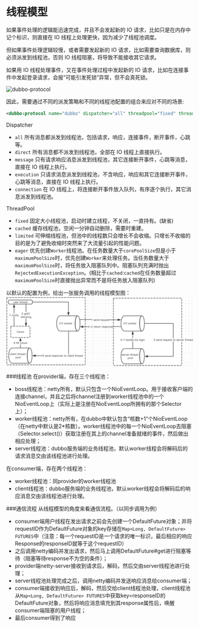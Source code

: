 # 线程模型

如果事件处理的逻辑能迅速完成，并且不会发起新的 IO 请求，比如只是在内存中记个标识，则直接在 IO 线程上处理更快，因为减少了线程池调度。  

但如果事件处理逻辑较慢，或者需要发起新的 IO 请求，比如需要查询数据库，则必须派发到线程池，否则 IO 线程阻塞，将导致不能接收其它请求。  

如果用 IO 线程处理事件，又在事件处理过程中发起新的 IO 请求，比如在连接事件中发起登录请求，会报“可能引发死锁”异常，但不会真死锁。

![dubbo-protocol](../sources/images/dubbo-protocol.jpg)


因此，需要通过不同的派发策略和不同的线程池配置的组合来应对不同的场景:

```xml
<dubbo:protocol name="dubbo" dispatcher="all" threadpool="fixed" threads="100" />
```

Dispatcher

* `all` 所有消息都派发到线程池，包括请求，响应，连接事件，断开事件，心跳等。
* `direct` 所有消息都不派发到线程池，全部在 IO 线程上直接执行。
* `message` 只有请求响应消息派发到线程池，其它连接断开事件，心跳等消息，直接在 IO 线程上执行。
* `execution` 只请求消息派发到线程池，不含响应，响应和其它连接断开事件，心跳等消息，直接在 IO 线程上执行。
* `connection` 在 IO 线程上，将连接断开事件放入队列，有序逐个执行，其它消息派发到线程池。

ThreadPool

* `fixed` 固定大小线程池，启动时建立线程，不关闭，一直持有。(缺省)
* `cached` 缓存线程池，空闲一分钟自动删除，需要时重建。
* `limited` 可伸缩线程池，但池中的线程数只会增长不会收缩。只增长不收缩的目的是为了避免收缩时突然来了大流量引起的性能问题。
* `eager` 优先创建`Worker`线程池。在任务数量大于`corePoolSize`但是小于`maximumPoolSize`时，优先创建`Worker`来处理任务。当任务数量大于`maximumPoolSize`时，将任务放入阻塞队列中。阻塞队列充满时抛出`RejectedExecutionException`。(相比于`cached`:`cached`在任务数量超过`maximumPoolSize`时直接抛出异常而不是将任务放入阻塞队列)

以默认的配置为例，给出一张服务调用的线程模型图：
![dubbo-protocol](../sources/images/thread-model.png)

###线程池
在provider端，存在三个线程池：

* boss线程池：netty所有，默认只包含一个NioEventLoop。用于接收客户端的连接channel，并且之后将channel注册到worker线程池中的一个NioEventLoop上（实际上是注册在NioEventLoop所拥有的那个Selector上）；
* worker线程池：netty所有，在dubbo中默认包含“核数+1”个NioEventLoop（在netty中默认是2*核数）。worker线程池中的每一个NioEventLoop去阻塞（Selector.select()）获取注册在其上的channel准备就绪的事件，然后做出相应处理；
* server线程池：dubbo服务端的业务线程池，默认worker线程会将解码后的请求消息交由该线程池进行处理。

在consumer端，存在两个线程池：

* worker线程池：同provider的worker线程池
* client线程池：dubbo服务端的业务线程池，默认worker线程会将解码后的响应消息交由该线程池进行处理。

###通信流程
从线程模型的角度来看通信流程。（以同步调用为例）

* consumer端用户线程在发出请求之前会先创建一个DefaultFuture对象；并将requestID作为DefaultFuture对象的key存储在```Map<Long, DefaultFuture> FUTURES```中（注意：每一个requestID是一个请求的唯一标识，最后相应的响应Response的responseID就等于这个requestID）
* 之后调用netty编码并发出请求，然后马上调用DefaultFuture#get进行阻塞等待（阻塞等待response不为空的条件）；
* provider端netty-server接收到请求后，解码，然后交由server线程池进行处理；
* server线程池处理完成之后，调用netty编码并发送响应消息给consumer端；
* consumer端接收到响应后，解码，然后交给client线程池处理，client线程池从```Map<Long, DefaultFuture> FUTURES```中获取key=responseID的DefaultFuture对象，然后将响应消息填充到其response属性后，唤醒consumer端阻塞的用户线程；
* 最后consumer得到了响应

